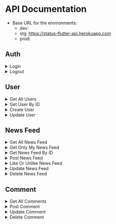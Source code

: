 # API Documentation
* Base URL for the environments:
    * dev: 
    * stg: https://status-flutter-api.herokuapp.com
    * prod: 
## Auth
<details>
    <summary>Login</summary>
    
    _ endpoint POST: /auth/login
    _ authorization: NO
    _ body: email, password
    _ param:
</details>

<details>
    <summary>Logout</summary>
    
    _ endpoint:
    _ authorization:
    _ body:
    _ param:
</details>

## User
<details>
    <summary>Get All Users</summary>
    
    _ endpoint GET: /users
    _ authorization: YES
    _ body:
    _ param:
</details>

<details>
    <summary>Get User By ID</summary>
    
    _ endpoint GET: /users/{user_id}
    _ authorization: YES
    _ body:
    _ param:
</details>

<details>
    <summary>Create User</summary>
    
    _ endpoint POST: /users
    _ authorization: NO
    _ body: email, gender, name, phone_number, password, image
    _ param:
</details>

<details>
    <summary>Update User</summary>
    
    _ endpoint PUT: /users
    _ authorization: YES
    _ body: gender, name, phone_number, image
    _ param:
</details>

## News Feed
<details>
    <summary>Get All News Feed</summary>
    
    _ endpoint GET: /news_feed
    _ authorization: YES
    _ body:
    _ param:
</details>

<details>
    <summary>Get Only My News Feed</summary>
    
    _ endpoint GET: /news_feed/mine/{user_id}
    _ authorization: YES
    _ body:
    _ param:
</details>

<details>
    <summary>Get News Feed By ID</summary>
    
    _ endpoint GET: /news_feed/{news_feed_id}
    _ authorization: YES
    _ body:
    _ param:
</details>

<details>
    <summary>Post News Feed</summary>
    
    _ endpoint POST: /news_feed
    _ authorization: YES
    _ body: content
    _ param:
</details>

<details>
    <summary>Like Or Unlike News Feed</summary>
    
    _ endpoint POST: /news_feed/like_or_unlike/{news_feed_id}
    _ authorization: YES
    _ body:
    _ param:
</details>

<details>
    <summary>Update News Feed</summary>
    
    _ endpoint PUT: /news_feed/{news_feed_id}
    _ authorization: YES
    _ body: content
    _ param:
</details>

<details>
    <summary>Delete News Feed</summary>
    
    _ endpoint DELETE: /news_feed/{news_feed_id}
    _ authorization: YES
    _ body:
    _ param:
</details>

## Comment
<details>
    <summary>Get All Comments</summary>
    
    _ endpoint GET: /comment/in_news_feed/{news_feed_id}
    _ authorization: YES
    _ body:
    _ param:
</details>

<details>
    <summary>Post Comment</summary>
    
    _ endpoint POST: /comment
    _ authorization: YES
    _ body: news_feed_id, content
    _ param:
</details>

<details>
    <summary>Update Comment</summary>
    
    _ endpoint PUT: /comment/{comment_id}
    _ authorization: YES
    _ body: content
    _ param:
</details>

<details>
    <summary>Delete Comment</summary>
    
    _ endpoint DELETE: /comment/{comment_id}
    _ authorization: YES
    _ body:
    _ param:
</details>